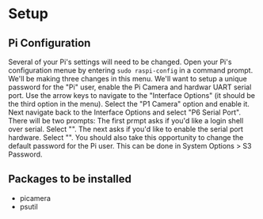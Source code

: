 # Setup
## Pi Configuration
Several of your Pi's settings will need to be changed. Open your Pi's configuration menue by entering `sudo raspi-config` in a command prompt. We'll be making three changes in this menu. We'll want to setup a unique password for the "Pi" user, enable the Pi Camera and hardwar UART serial port. Use the arrow keys to navigate to the "Interface Options" (it should be the third option in the menu). Select the "P1 Camera" option and enable it. Next navigate back to the Interface Options and select "P6 Serial Port". There will be two prompts: The first prmpt asks if you'd like a login shell over serial. Select "<NO>". The next asks if you'd like to enable the serial port hardware. Select "<YES>". You should also take this opportunity to change the default password for the Pi user. This can be done in System Options > S3 Password.

## Packages to be installed
- picamera
- psutil
 
